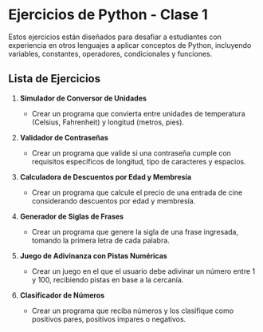 
# Ejercicios de Python - Clase 1

Estos ejercicios están diseñados para desafiar a estudiantes con experiencia en otros lenguajes a aplicar conceptos de Python, incluyendo variables, constantes, operadores, condicionales y funciones.

## Lista de Ejercicios

1. **Simulador de Conversor de Unidades**
   - Crear un programa que convierta entre unidades de temperatura (Celsius, Fahrenheit) y longitud (metros, pies).

2. **Validador de Contraseñas**
   - Crear un programa que valide si una contraseña cumple con requisitos específicos de longitud, tipo de caracteres y espacios.

3. **Calculadora de Descuentos por Edad y Membresía**
   - Crear un programa que calcule el precio de una entrada de cine considerando descuentos por edad y membresía.

4. **Generador de Siglas de Frases**
   - Crear un programa que genere la sigla de una frase ingresada, tomando la primera letra de cada palabra.

5. **Juego de Adivinanza con Pistas Numéricas**
   - Crear un juego en el que el usuario debe adivinar un número entre 1 y 100, recibiendo pistas en base a la cercanía.

6. **Clasificador de Números**
   - Crear un programa que reciba números y los clasifique como positivos pares, positivos impares o negativos.

